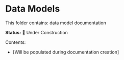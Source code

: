 # Data Models

This folder contains: data model documentation

**Status:** 🚧 Under Construction

Contents:
- [Will be populated during documentation creation]
